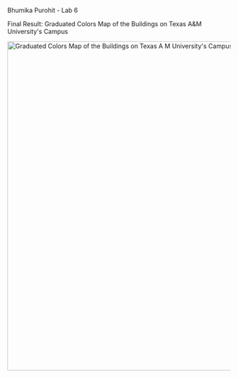 Bhumika Purohit - Lab 6



Final Result: Graduated Colors Map of the Buildings on Texas A&M University's Campus



<img width="744" alt="Graduated Colors Map of the Buildings on Texas A M University's Campus" src="https://user-images.githubusercontent.com/123012280/220745576-e7218c5b-4ec2-4a42-a618-fc32e93cd465.png">
